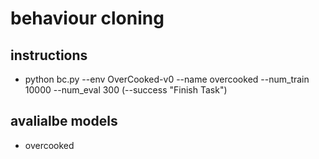 # behaviour cloning

## instructions
- python bc.py --env OverCooked-v0 --name overcooked --num_train 10000 --num_eval 300 (--success "Finish Task")

## avalialbe models
- overcooked